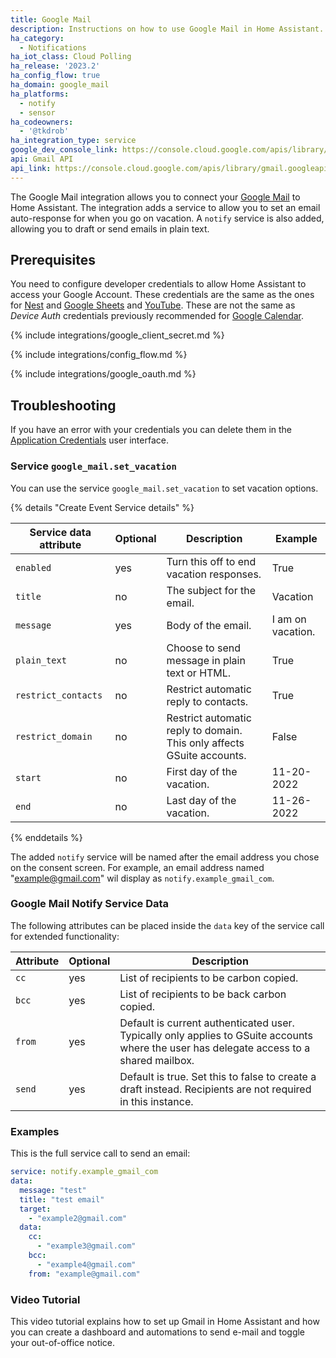```yaml
---
title: Google Mail
description: Instructions on how to use Google Mail in Home Assistant.
ha_category:
  - Notifications
ha_iot_class: Cloud Polling
ha_release: '2023.2'
ha_config_flow: true
ha_domain: google_mail
ha_platforms:
  - notify
  - sensor
ha_codeowners:
  - '@tkdrob'
ha_integration_type: service
google_dev_console_link: https://console.cloud.google.com/apis/library/gmail.googleapis.com
api: Gmail API
api_link: https://console.cloud.google.com/apis/library/gmail.googleapis.com
---
```


The Google Mail integration allows you to connect your [Google Mail](https://mail.google.com) to Home Assistant. The integration adds a service to allow you to set an email auto-response for when you go on vacation. A `notify` service is also added, allowing you to draft or send emails in plain text.

## Prerequisites

You need to configure developer credentials to allow Home Assistant to access your Google Account.
These credentials are the same as the ones for [Nest](/integrations/nest) and [Google Sheets](/integrations/google_sheets) and [YouTube](/integrations/youtube).
These are not the same as *Device Auth* credentials previously recommended for [Google Calendar](/integrations/google).

{% include integrations/google_client_secret.md %}

{% include integrations/config_flow.md %}

{% include integrations/google_oauth.md %}

## Troubleshooting

If you have an error with your credentials you can delete them in the [Application Credentials](/integrations/application_credentials/) user interface.

### Service `google_mail.set_vacation`

You can use the service `google_mail.set_vacation` to set vacation options.

{% details "Create Event Service details" %}

| Service data attribute | Optional | Description | Example |
| ---------------------- | -------- | ----------- | --------|
| `enabled` | yes | Turn this off to end vacation responses. | True
| `title` | no | The subject for the email. | Vacation
| `message` | yes | Body of the email. | I am on vacation.
| `plain_text` | no | Choose to send message in plain text or HTML. | True
| `restrict_contacts` | no | Restrict automatic reply to contacts. | True
| `restrict_domain` | no | Restrict automatic reply to domain. This only affects GSuite accounts. | False
| `start` | no | First day of the vacation. | 11-20-2022
| `end` | no | Last day of the vacation. | 11-26-2022

{% enddetails %}

The added `notify` service will be named after the email address you chose on the consent screen. For example, an email address named "example@gmail.com" wil display as `notify.example_gmail_com`.

### Google Mail Notify Service Data

The following attributes can be placed inside the `data` key of the service call for extended functionality:

| Attribute              | Optional | Description |
| ---------------------- | -------- | ----------- |
| `cc`               |      yes | List of recipients to be carbon copied.
| `bcc`                   |      yes | List of recipients to be back carbon copied.
| `from`                   |      yes | Default is current authenticated user. Typically only applies to GSuite accounts where the user has delegate access to a shared mailbox.
| `send`                 |      yes | Default is true. Set this to false to create a draft instead. Recipients are not required in this instance.

### Examples

This is the full service call to send an email:

```yaml
service: notify.example_gmail_com
data:
  message: "test"
  title: "test email"
  target:
    - "example2@gmail.com"
  data:
    cc:
      - "example3@gmail.com"
    bcc:
      - "example4@gmail.com"
    from: "example@gmail.com"
```

### Video Tutorial
This video tutorial explains how to set up Gmail in Home Assistant and how you can create a dashboard and automations to send e-mail and toggle your out-of-office notice.

<lite-youtube videoid="IHKliqSFZvM" videotitle="How To send e-mail PERFECTLY using Gmail in Home Assistant - Tutorial" posterquality="maxresdefault"></lite-youtube>
